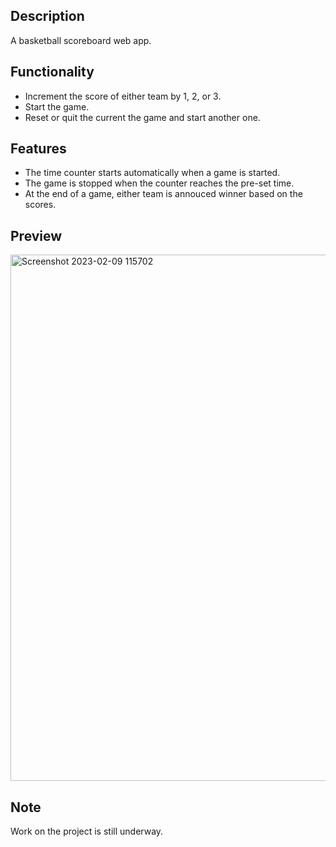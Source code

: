 ## Description
A basketball scoreboard web app.
## Functionality
* Increment the score of either team by 1, 2, or 3.
* Start the game.
* Reset or quit the current the game and start another one.
## Features
* The time counter starts automatically when a game is started.
* The game is stopped when the counter reaches the pre-set time.
* At the end of a game, either team is annouced winner based on the scores.
## Preview
<img width="842" alt="Screenshot 2023-02-09 115702" src="https://user-images.githubusercontent.com/106478752/217810478-819bdf45-3af7-4947-9736-c9b7e38a30a1.png">

## Note
Work on the project is still underway.
